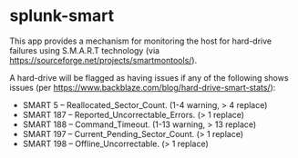 # splunk-smart

This app provides a mechanism for monitoring the host for hard-drive failures using S.M.A.R.T technology (via https://sourceforge.net/projects/smartmontools/).

A hard-drive will be flagged as having issues if any of the following shows issues (per https://www.backblaze.com/blog/hard-drive-smart-stats/):

* SMART 5 – Reallocated_Sector_Count. (1-4 warning, > 4 replace)
* SMART 187 – Reported_Uncorrectable_Errors. (> 1 replace)
* SMART 188 – Command_Timeout. (1-13 warning, > 13 replace)
* SMART 197 – Current_Pending_Sector_Count. (> 1 replace)
* SMART 198 – Offline_Uncorrectable. (> 1 replace)
